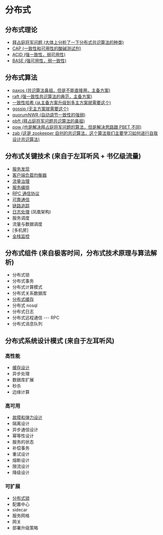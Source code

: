 <!--
 * @Author: shgopher shgopher@gmail.com
 * @Date: 2024-09-14 13:02:10
 * @LastEditors: shgopher shgopher@gmail.com
 * @LastEditTime: 2024-12-06 17:14:14
 * @FilePath: /luban/系统设计基础/分布式/README.md
 * @Description: 
 * 
 * Copyright (c) 2024 by shgopher, All Rights Reserved. 
-->
# 分布式
## 分布式理论
- [拜占庭将军问题 (大体上分析了一下分布式共识算法的种类)](./分布式理论/拜占庭将军问题/README.md)
- [CAP (一致性和可用性的酸碱测试剂)](./分布式理论/CAP/README.md)
- [ACID (强一致性，弱可用性)](./分布式理论/ACID/README.md)
- [BASE (强可用性，弱一致性)](./分布式理论/BASE/README.md)
## 分布式算法
- [paxos (共识算法鼻祖，但是不能直接用，主备方案)](./分布式算法/paxos/README.md)
- [raft (强一致性共识算法的典范，主备方案)](./分布式算法/raft/README.md)
- [一致性哈希 (从主备方案升级到多主方案就需要这个)](./分布式算法/一致性哈希/README.md)
- [gossip (无主方案就需要这个)](./分布式算法/gossip/README.md)
- [quorumNWR (自动调节一致性的强弱)](./分布式算法/quorumNWR/README.md)
- [pbft (拜占庭将军问题共识算法的鼻祖)](./分布式算法/pbft/README.md)
- [pow (也是解决拜占庭将军问题的算法，但是解决思路跟 PBET 不同)](./分布式算法/pow/README.md)
- [zab (这是 zookeeper 自创的共识算法，这个算法我们主要学习如何进行自我设计共识算法)](./分布式算法/zab/README.md)
## 分布式关键技术 (来自于左耳听风 + 书亿级流量)
- [服务发现](./分布式关键技术/服务发现/README.md)
- [客户端负载均衡器](./分布式关键技术/客户端负载均衡器/README.md)
- [流量治理](./分布式关键技术/流量治理/README.md)
- [服务编排](./分布式关键技术/服务编排/README.md)
- [RPC 通信协议](./分布式关键技术/RPC通信协议/README.md)
- [可靠通信](./分布式关键技术/可靠通信/README.md)
- [链路追踪](./分布式关键技术/链路追踪/README.md) 
- [日志处理](./分布式关键技术/日志处理/README.md) (凤凰架构)
- 服务调度
- 流量与数据调度
- [多机房]
- [全栈监控](./分布式关键技术/全栈监控/README.md)
## 分布式组件 (来自极客时间，分布式技术原理与算法解析)
- 分布式锁
- 分布式事务
- 分布式计算模式
- 分布式关系数据库
- [分布式缓存](./分布式组件/分布式缓存/README.md)
- 分布式 nosql
- 分布式日志
- 分布式远程通信 --- RPC
- 分布式消息队列
## 分布式系统设计模式 (来自于左耳听风)
### 高性能
- [缓存设计](./分布式系统设计模式/高性能/缓存设计/README.md)
- 异步处理
- 数据库扩展
- 秒杀
- 边缘计算
### 高可用
- [故障和弹力设计](./分布式系统设计模式/高可用/故障和弹力设计/README.md)
- 隔离设计
- 异步通信设计
- 幂等性设计
- 服务的状态
- 补偿事务
- 重试设计
- 熔断设计
- 限流设计
- 降级设计
### 可扩展
- [分布式锁](./分布式系统设计模式/可扩展/分布式锁/README.md)
- 配置中心
- sidecar
- 服务网格
- 网关
- 部署升级策略
